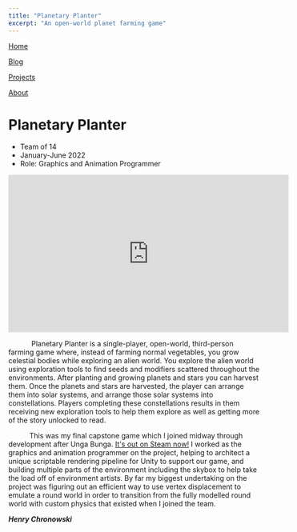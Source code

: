 ```yaml
---
title: "Planetary Planter"
excerpt: "An open-world planet farming game"
---
```


<!--
   Copyright 2022 Henry R. Chronowski

   Built from Daniel Buckstein's template at https://dbuckstein.github.io/

   Licensed under the Apache License, Version 2.0 (the "License");
   you may not use this file except in compliance with the License.
   You may obtain a copy of the License at

       http://www.apache.org/licenses/LICENSE-2.0

   Unless required by applicable law or agreed to in writing, software
   distributed under the License is distributed on an "AS IS" BASIS,
   WITHOUT WARRANTIES OR CONDITIONS OF ANY KIND, either express or implied.
   See the License for the specific language governing permissions and
   limitations under the License.
-->


<script src="https://polyfill.io/v3/polyfill.min.js?features=es6"></script>
<script id="MathJax-script" async src="https://cdn.jsdelivr.net/npm/mathjax@3/es5/tex-mml-chtml.js"></script>


[Home](/projects/../)

[Blog](/blog/)

[Projects](/projects/)

[About](/about/)


# Planetary Planter

- Team of 14
- January-June 2022
- Role: Graphics and Animation Programmer

<iframe width="560" height="315" src="https://www.youtube.com/embed/FNFdp2oSUSU" title="YouTube video player" frameborder="0" allow="accelerometer; autoplay; clipboard-write; encrypted-media; gyroscope; picture-in-picture" allowfullscreen></iframe>

    Planetary Planter is a single-player, open-world, third-person farming game where, instead of farming normal vegetables, you grow celestial bodies while exploring an alien world. You explore the alien world using exploration tools to find seeds and modifiers scattered throughout the environments. After planting and growing planets and stars you can harvest them. Once the planets and stars are harvested, the player can arrange them into solar systems, and arrange those solar systems into constellations. Players completing these constellations results in them receiving new exploration tools to help them explore as well as getting more of the story unlocked to read.

   This was my final capstone game which I joined midway through development after Unga Bunga. [It's out on Steam now!](https://store.steampowered.com/app/1974080/Planetary_Planter/) I worked as the graphics and animation programmer on the project, helping to architect a unique scriptable rendering pipeline for Unity to support our game, and building multiple parts of the environment including the skybox to help take the load off of environment artists. By far my biggest undertaking on the project was figuring out an efficient way to use vertex displacement to emulate a round world in order to transition from the fully modelled round world with custom physics that existed when I joined the team.




<!--

## Related Blog Posts

- Procedural Sky

- procedural sky
- rendering engine choice
-->

***Henry Chronowski***
